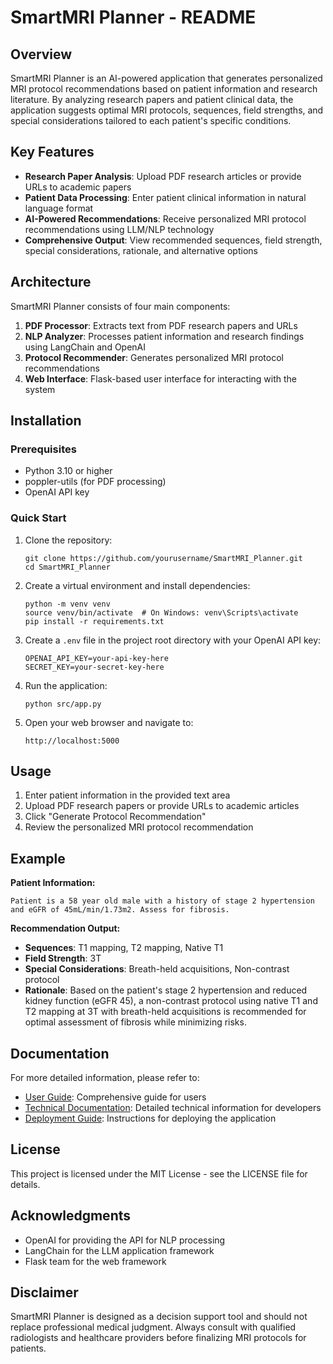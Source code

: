 # SmartMRI Planner - README

## Overview

SmartMRI Planner is an AI-powered application that generates personalized MRI protocol recommendations based on patient information and research literature. By analyzing research papers and patient clinical data, the application suggests optimal MRI protocols, sequences, field strengths, and special considerations tailored to each patient's specific conditions.

## Key Features

- **Research Paper Analysis**: Upload PDF research articles or provide URLs to academic papers
- **Patient Data Processing**: Enter patient clinical information in natural language format
- **AI-Powered Recommendations**: Receive personalized MRI protocol recommendations using LLM/NLP technology
- **Comprehensive Output**: View recommended sequences, field strength, special considerations, rationale, and alternative options

## Architecture

SmartMRI Planner consists of four main components:

1. **PDF Processor**: Extracts text from PDF research papers and URLs
2. **NLP Analyzer**: Processes patient information and research findings using LangChain and OpenAI
3. **Protocol Recommender**: Generates personalized MRI protocol recommendations
4. **Web Interface**: Flask-based user interface for interacting with the system

## Installation

### Prerequisites

- Python 3.10 or higher
- poppler-utils (for PDF processing)
- OpenAI API key

### Quick Start

1. Clone the repository:
   ```
   git clone https://github.com/yourusername/SmartMRI_Planner.git
   cd SmartMRI_Planner
   ```

2. Create a virtual environment and install dependencies:
   ```
   python -m venv venv
   source venv/bin/activate  # On Windows: venv\Scripts\activate
   pip install -r requirements.txt
   ```

3. Create a `.env` file in the project root directory with your OpenAI API key:
   ```
   OPENAI_API_KEY=your-api-key-here
   SECRET_KEY=your-secret-key-here
   ```

4. Run the application:
   ```
   python src/app.py
   ```

5. Open your web browser and navigate to:
   ```
   http://localhost:5000
   ```

## Usage

1. Enter patient information in the provided text area
2. Upload PDF research papers or provide URLs to academic articles
3. Click "Generate Protocol Recommendation"
4. Review the personalized MRI protocol recommendation

## Example

**Patient Information:**
```
Patient is a 58 year old male with a history of stage 2 hypertension and eGFR of 45mL/min/1.73m2. Assess for fibrosis.
```

**Recommendation Output:**
- **Sequences**: T1 mapping, T2 mapping, Native T1
- **Field Strength**: 3T
- **Special Considerations**: Breath-held acquisitions, Non-contrast protocol
- **Rationale**: Based on the patient's stage 2 hypertension and reduced kidney function (eGFR 45), a non-contrast protocol using native T1 and T2 mapping at 3T with breath-held acquisitions is recommended for optimal assessment of fibrosis while minimizing risks.

## Documentation

For more detailed information, please refer to:

- [User Guide](docs/user_guide.md): Comprehensive guide for users
- [Technical Documentation](docs/technical_documentation.md): Detailed technical information for developers
- [Deployment Guide](docs/deployment_guide.md): Instructions for deploying the application

## License

This project is licensed under the MIT License - see the LICENSE file for details.

## Acknowledgments

- OpenAI for providing the API for NLP processing
- LangChain for the LLM application framework
- Flask team for the web framework

## Disclaimer

SmartMRI Planner is designed as a decision support tool and should not replace professional medical judgment. Always consult with qualified radiologists and healthcare providers before finalizing MRI protocols for patients.